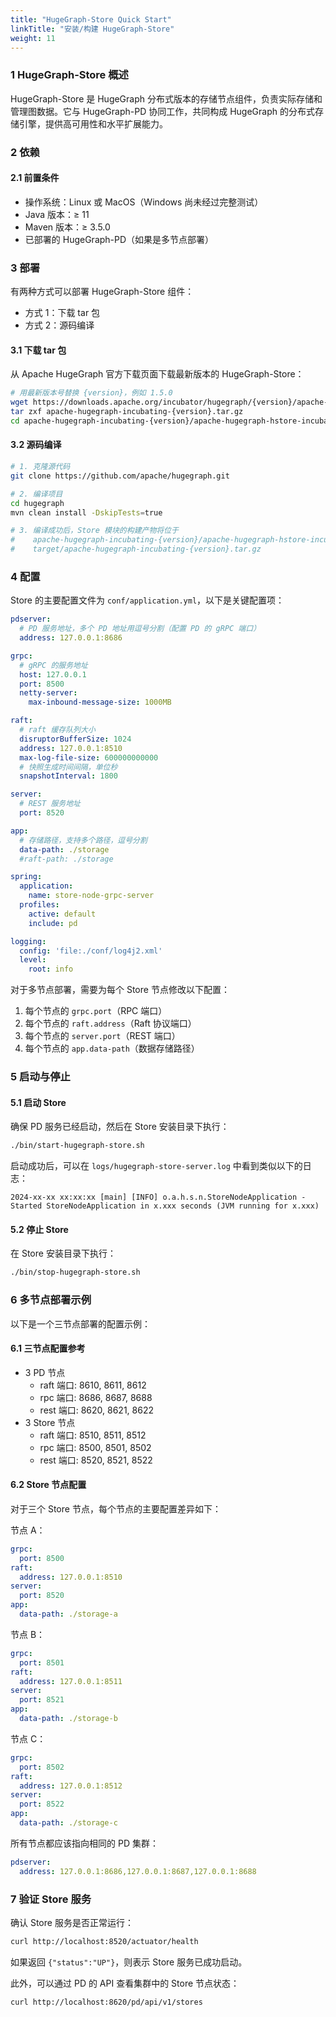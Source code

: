 ```yaml
---
title: "HugeGraph-Store Quick Start"
linkTitle: "安装/构建 HugeGraph-Store"
weight: 11
---
```


### 1 HugeGraph-Store 概述

HugeGraph-Store 是 HugeGraph 分布式版本的存储节点组件，负责实际存储和管理图数据。它与 HugeGraph-PD 协同工作，共同构成 HugeGraph 的分布式存储引擎，提供高可用性和水平扩展能力。

### 2 依赖

#### 2.1 前置条件

- 操作系统：Linux 或 MacOS（Windows 尚未经过完整测试）
- Java 版本：≥ 11
- Maven 版本：≥ 3.5.0
- 已部署的 HugeGraph-PD（如果是多节点部署）

### 3 部署

有两种方式可以部署 HugeGraph-Store 组件：

- 方式 1：下载 tar 包
- 方式 2：源码编译

#### 3.1 下载 tar 包

从 Apache HugeGraph 官方下载页面下载最新版本的 HugeGraph-Store：

```bash
# 用最新版本号替换 {version}，例如 1.5.0
wget https://downloads.apache.org/incubator/hugegraph/{version}/apache-hugegraph-incubating-{version}.tar.gz  
tar zxf apache-hugegraph-incubating-{version}.tar.gz
cd apache-hugegraph-incubating-{version}/apache-hugegraph-hstore-incubating-{version}
```

#### 3.2 源码编译

```bash
# 1. 克隆源代码
git clone https://github.com/apache/hugegraph.git

# 2. 编译项目
cd hugegraph
mvn clean install -DskipTests=true

# 3. 编译成功后，Store 模块的构建产物将位于
#    apache-hugegraph-incubating-{version}/apache-hugegraph-hstore-incubating-{version}
#    target/apache-hugegraph-incubating-{version}.tar.gz
```

### 4 配置

Store 的主要配置文件为 `conf/application.yml`，以下是关键配置项：

```yaml
pdserver:
  # PD 服务地址，多个 PD 地址用逗号分割（配置 PD 的 gRPC 端口）
  address: 127.0.0.1:8686

grpc:
  # gRPC 的服务地址
  host: 127.0.0.1
  port: 8500
  netty-server:
    max-inbound-message-size: 1000MB

raft:
  # raft 缓存队列大小
  disruptorBufferSize: 1024
  address: 127.0.0.1:8510
  max-log-file-size: 600000000000
  # 快照生成时间间隔，单位秒
  snapshotInterval: 1800

server:
  # REST 服务地址
  port: 8520

app:
  # 存储路径，支持多个路径，逗号分割
  data-path: ./storage
  #raft-path: ./storage

spring:
  application:
    name: store-node-grpc-server
  profiles:
    active: default
    include: pd

logging:
  config: 'file:./conf/log4j2.xml'
  level:
    root: info
```

对于多节点部署，需要为每个 Store 节点修改以下配置：

1. 每个节点的 `grpc.port`（RPC 端口）
2. 每个节点的 `raft.address`（Raft 协议端口）
3. 每个节点的 `server.port`（REST 端口）
4. 每个节点的 `app.data-path`（数据存储路径）

### 5 启动与停止

#### 5.1 启动 Store

确保 PD 服务已经启动，然后在 Store 安装目录下执行：

```bash
./bin/start-hugegraph-store.sh
```

启动成功后，可以在 `logs/hugegraph-store-server.log` 中看到类似以下的日志：

```
2024-xx-xx xx:xx:xx [main] [INFO] o.a.h.s.n.StoreNodeApplication - Started StoreNodeApplication in x.xxx seconds (JVM running for x.xxx)
```

#### 5.2 停止 Store

在 Store 安装目录下执行：

```bash
./bin/stop-hugegraph-store.sh
```

### 6 多节点部署示例

以下是一个三节点部署的配置示例：

#### 6.1 三节点配置参考

- 3 PD 节点
  - raft 端口: 8610, 8611, 8612
  - rpc 端口: 8686, 8687, 8688
  - rest 端口: 8620, 8621, 8622
- 3 Store 节点
  - raft 端口: 8510, 8511, 8512
  - rpc 端口: 8500, 8501, 8502
  - rest 端口: 8520, 8521, 8522

#### 6.2 Store 节点配置

对于三个 Store 节点，每个节点的主要配置差异如下：

节点 A：
```yaml
grpc:
  port: 8500
raft:
  address: 127.0.0.1:8510
server:
  port: 8520
app:
  data-path: ./storage-a
```

节点 B：
```yaml
grpc:
  port: 8501
raft:
  address: 127.0.0.1:8511
server:
  port: 8521
app:
  data-path: ./storage-b
```

节点 C：
```yaml
grpc:
  port: 8502
raft:
  address: 127.0.0.1:8512
server:
  port: 8522
app:
  data-path: ./storage-c
```

所有节点都应该指向相同的 PD 集群：
```yaml
pdserver:
  address: 127.0.0.1:8686,127.0.0.1:8687,127.0.0.1:8688
```

### 7 验证 Store 服务

确认 Store 服务是否正常运行：

```bash
curl http://localhost:8520/actuator/health
```

如果返回 `{"status":"UP"}`，则表示 Store 服务已成功启动。

此外，可以通过 PD 的 API 查看集群中的 Store 节点状态：

```bash
curl http://localhost:8620/pd/api/v1/stores
```
